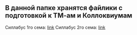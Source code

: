 ## В данной папке хранятся файлики с подготовкой к ТМ-ам и Коллоквиумам

Силлабус 1го сема: [link](https://docs.google.com/document/d/17xCaMa6-oUmUyyr7MlmXgV08u9vGEgP265IqL4UmQVs/edit?tab=t.0)
Силлабус 2го сема: [link](https://disk.yandex.ru/d/AYmUphFnP5847g)
